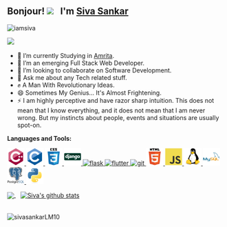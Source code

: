 ## Bonjour! <img src="https://media.giphy.com/media/hvRJCLFzcasrR4ia7z/giphy.gif" width="25px">&ensp; I'm [Siva Sankar](https://github.com/sivasankarLM10)
<p align="left"> <img src="https://komarev.com/ghpvc/?username=sivasankarLM10&label=Views&color=blue&style=plastic" alt="iamsiva" /> </p>
<a href="https://github.com/DenverCoder1/readme-typing-svg"><img src="https://readme-typing-svg.herokuapp.com?lines=I+Am+A+Designer;I+Am+A+Free+lancer;I+Am+A+Programmer;&center=true&width=500&height=50"></a>

- 🔭 I’m currently Studying in [Amrita](https://www.amrita.edu/).
- 🌱 I’m an emerging Full Stack Web Developer.
- 👯 I’m looking to collaborate on Software Development.
- 💬 Ask me about any Tech related stuff.
- ✊ A Man With Revolutionary Ideas.
- 😄 Sometimes My Genius… It's Almost Frightening.
- ⚡ I am highly perceptive and have razor sharp intuition. This does not mean that I know everything, and it does not mean that I am never wrong. But my instincts about people, events and situations are usually spot-on.

**Languages and Tools:**  

<p><a href="https://www.w3schools.com/cpp/" target="_blank"> <img src="https://raw.githubusercontent.com/devicons/devicon/master/icons/cplusplus/cplusplus-original.svg" alt="cplusplus" width="40" height="40"/> </a><a href="https://www.cprogramming.com/" target="_blank"> <img src="https://raw.githubusercontent.com/devicons/devicon/master/icons/c/c-original.svg" alt="c" width="40" height="40"/> </a> <a href="https://www.w3schools.com/css/" target="_blank"> <img src="https://raw.githubusercontent.com/devicons/devicon/master/icons/css3/css3-original-wordmark.svg" alt="css3" width="40" height="40"/> </a> <a href="https://www.djangoproject.com/" target="_blank"> <img src="https://raw.githubusercontent.com/devicons/devicon/master/icons/django/django-original.svg" alt="django" width="40" height="40"/> </a> <a href="https://flask.palletsprojects.com/" target="_blank"> <img src="https://www.vectorlogo.zone/logos/pocoo_flask/pocoo_flask-icon.svg" alt="flask" width="40" height="40"/> </a> <a href="https://flutter.dev" target="_blank"> <img src="https://www.vectorlogo.zone/logos/flutterio/flutterio-icon.svg" alt="flutter" width="40" height="40"/> </a> <a href="https://git-scm.com/" target="_blank"> <img src="https://www.vectorlogo.zone/logos/git-scm/git-scm-icon.svg" alt="git" width="40" height="40"/> </a> <a href="https://www.w3.org/html/" target="_blank"> <img src="https://raw.githubusercontent.com/devicons/devicon/master/icons/html5/html5-original-wordmark.svg" alt="html5" width="40" height="40"/> </a> <a href="https://developer.mozilla.org/en-US/docs/Web/JavaScript" target="_blank"> <img src="https://raw.githubusercontent.com/devicons/devicon/master/icons/javascript/javascript-original.svg" alt="javascript" width="40" height="40"/> </a> <a href="https://www.linux.org/" target="_blank"> <img src="https://raw.githubusercontent.com/devicons/devicon/master/icons/linux/linux-original.svg" alt="linux" width="40" height="40"/> </a> <a href="https://www.mysql.com/" target="_blank"> <img src="https://raw.githubusercontent.com/devicons/devicon/master/icons/mysql/mysql-original-wordmark.svg" alt="mysql" width="40" height="40"/> </a> <a href="https://www.postgresql.org" target="_blank"> <img src="https://raw.githubusercontent.com/devicons/devicon/master/icons/postgresql/postgresql-original-wordmark.svg" alt="postgresql" width="40" height="40"/> </a> <a href="https://www.python.org" target="_blank"> <img src="https://raw.githubusercontent.com/devicons/devicon/master/icons/python/python-original.svg" alt="python" width="40" height="40"/> </a> </p> 

<a href="https://github.com/sivasankarLM10">
  <img align="center" src="https://github-readme-stats.vercel.app/api/top-langs/?username=sivasankarLM10&theme=dracula&hide_langs_below=1" />
</a> &ensp;
<a href="https://github.com/sivasankarLM10">
 <img align="center" src="https://github-readme-stats.vercel.app/api?username=sivasankarLM10&show_icons=true&theme=dracula&line_height=27" alt="Siva's github stats"/>
</a>
<br>
<br>
<p><img align="center" src="https://github-readme-streak-stats.herokuapp.com/?user=sivasankarLM10&theme=dark" alt="sivasankarLM10" /></p>
<div align="center">
  
  
</div>
